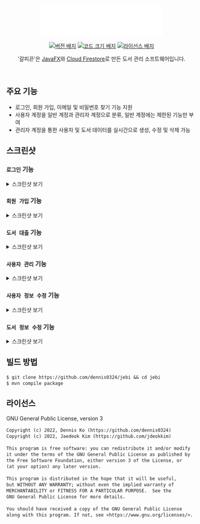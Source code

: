 <div align="center">

<br />

<img src="https://raw.githubusercontent.com/dennis0324/jebi/main/src/main/resources/images/logo-horizontal.png" alt="갈피끈 로고"><br>

[![버전 배지](https://img.shields.io/github/v/release/dennis0324/jebi)](https://github.com/dennis0324/jebi/releases)
[![코드 크기 배지](https://img.shields.io/github/languages/code-size/dennis0324/jebi?color=brightgreen)](https://github.com/dennis0324/jebi)
[![라이선스 배지](https://img.shields.io/github/license/dennis0324/jebi)](https://github.com/dennis0324/jebi/blob/main/LICENSE)

'갈피끈'은 [JavaFX](https://openjfx.io/)와 [Cloud Firestore](https://firebase.google.com/docs/firestore)로 만든 도서 관리 소프트웨어입니다.

</div> <br />

## 주요 기능

- 로그인, 회원 가입, 이메일 및 비밀번호 찾기 기능 지원
- 사용자 계정을 일반 계정과 관리자 계정으로 분류, 일반 계정에는 제한된 기능만 부여
- 관리자 계정을 통한 사용자 및 도서 데이터를 실시간으로 생성, 수정 및 삭제 가능

## 스크린샷

### `로그인` 기능
<details>
  <summary>스크린샷 보기</summary>

  ![image](https://user-images.githubusercontent.com/50710829/173194665-ffa64501-52aa-4c34-9e66-578c5aadc0f8.png)
</details>

### `회원 가입` 기능
<details>
  <summary>스크린샷 보기</summary>
  
  ![image](https://user-images.githubusercontent.com/50710829/173194676-53a3a273-2aa7-42a2-a874-506718f98853.png)
</details>

### `도서 대출` 기능
<details>
  <summary>스크린샷 보기</summary>
  
  ![image](https://user-images.githubusercontent.com/50710829/173194694-25735577-1d59-4176-b6d1-19ed4ed333d4.png)
</details>

### `사용자 관리` 기능
<details>
  <summary>스크린샷 보기</summary>
  
  ![image](https://user-images.githubusercontent.com/50710829/173194703-3d94e2f5-168f-4943-acee-c7e04f581368.png)
</details>

### `사용자 정보 수정` 기능
<details>
  <summary>스크린샷 보기</summary>
  
  ![image](https://user-images.githubusercontent.com/50710829/173194718-c9ffa4d4-3bd7-4110-a491-9e1a3cb17f6d.png)
</details>

### `도서 정보 수정` 기능
<details>
  <summary>스크린샷 보기</summary>
  
  ![image](https://user-images.githubusercontent.com/50710829/173194713-07f1b281-4cf7-4cc6-9e0d-9d9e3b09d78c.png)
</details>

## 빌드 방법

```console
$ git clone https://github.com/dennis0324/jebi && cd jebi
$ mvn compile package
```

## 라이선스

GNU General Public License, version 3

```
Copyright (c) 2022, Dennis Ko (https://github.com/dennis0324)
Copyright (c) 2022, Jaedeok Kim (https://github.com/jdeokkim)

This program is free software: you can redistribute it and/or modify
it under the terms of the GNU General Public License as published by
the Free Software Foundation, either version 3 of the License, or
(at your option) any later version.

This program is distributed in the hope that it will be useful,
but WITHOUT ANY WARRANTY; without even the implied warranty of
MERCHANTABILITY or FITNESS FOR A PARTICULAR PURPOSE.  See the
GNU General Public License for more details.

You should have received a copy of the GNU General Public License
along with this program. If not, see <https://www.gnu.org/licenses/>.
```